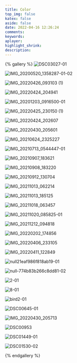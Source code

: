 ```yaml
---
title: Color
top_img: false
katex: false
aside: false
date: 2022-04-16 12:26:24
comments:
keywords:
aplayer:
highlight_shrink:
description:
---
```


{% gallery %}
![DSC03027-01](/gallery/Color/DSC03027-01.jpeg)

![IMG_20200520_1358287-01-02](/gallery/Color/IMG_20200520_1358287-01-02.jpeg)

![IMG_20220426_093103 (1)](/gallery/Color/IMG_20220426_093103%20(1).jpg)

![IMG_20220424_204941](/gallery/Color/IMG_20220424_204941.jpg)

![IMG_20201203_0916500-01](/gallery/Color/IMG_20201203_0916500-01.jpeg)

![IMG_20220425_230150 (1)](/gallery/Color/IMG_20220425_230150%20(1).jpg)

![IMG_20220424_202607](/gallery/Color/IMG_20220424_202607.jpg)

![IMG_20220430_205601](/gallery/Color/IMG_20220430_205601.jpg)

![IMG_20210624_2325227](/gallery/Color/IMG_20210624_2325227.jpg)

![IMG_20210713_0544447-01](/gallery/Color/IMG_20210713_0544447-01.jpeg)

![IMG_20210907_183621](/gallery/Color/IMG_20210907_183621.jpg)

![IMG_20210908_183220](/gallery/Color/IMG_20210908_183220.jpg)

![IMG_20210912_130704](/gallery/Color/IMG_20210912_130704.jpg)

![IMG_20211013_062214](/gallery/Color/IMG_20211013_062214.jpg)

![IMG_20211013_185125](/gallery/Color/IMG_20211013_185125.jpg)

![IMG_20211018_063457](/gallery/Color/IMG_20211018_063457.jpg)

![IMG_20211020_085825-01](/gallery/Color/IMG_20211020_085825-01.jpeg)

![IMG_20211212_094818](/gallery/Color/IMG_20211212_094818.jpg)

![IMG_20220202_174856](/gallery/Color/IMG_20220202_174856.jpg)

![IMG_20220406_233105](/gallery/Color/IMG_20220406_233105.jpg)

![IMG_20220411_122849](/gallery/Color/IMG_20220411_122849.jpg)

![null21eaf986f818ab19-01](/gallery/Color/null21eaf986f818ab19-01.jpeg)

![null-774b83b266c8dd81-02](/gallery/Color/null-774b83b266c8dd81-02.jpeg)

![2-01](/gallery/Color/2-01.jpeg)

![8-01](/gallery/Color/8-01.jpeg)

![bird2-01](/gallery/Color/bird2-01.jpeg)

![DSC00645-01](/gallery/Color/DSC00645-01.jpeg)

![IMG_20220430_205713](/gallery/Color/IMG_20220430_205713.jpg)

![DSC00953](/gallery/Color/DSC00953.JPG)

![DSC01449-01](/gallery/Color/DSC01449-01.jpeg)

![DSC01530-02](/gallery/Color/DSC01530-02.jpeg)

{% endgallery %}